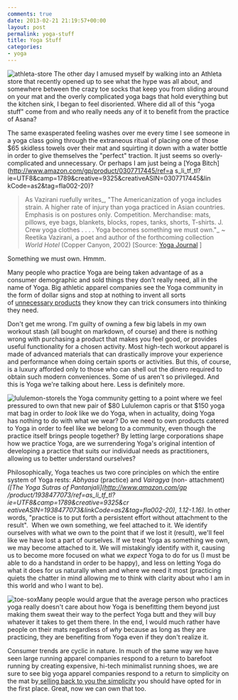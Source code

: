```yaml
---
comments: true
date: 2013-02-21 21:19:57+00:00
layout: post
permalink: yoga-stuff
title: Yoga Stuff
categories:
- yoga
---
```


![athleta-store](http://corinaoffthemat.com/wp-content/uploads/2013/02/athleta-store-300x199.jpeg) The other day I amused myself by walking into an Athleta store that recently opened up to see what the hype was all about, and somewhere between the crazy toe socks that keep you from sliding around on your mat and the overly complicated yoga bags that hold everything but the kitchen sink, I began to feel disoriented. Where did all of this "yoga stuff" come from and who really needs any of it to benefit from the practice of Asana?

The same exasperated feeling washes over me every time I see someone
in a yoga class going through the extraneous ritual of placing one of
those $65 skidless towels over their mat and squirting it down with a
water bottle in order to give themselves the "perfect" traction. It
just seems so overly-complicated and unnecessary. Or perhaps I am just
being a [Yoga Bitch](http://www.amazon.com/gp/product/0307717445/ref=a
s_li_tf_tl?ie=UTF8&camp=1789&creative=9325&creativeASIN=0307717445&lin
kCode=as2&tag=fla002-20)?

>As Vazirani ruefully writes_, "The Americanization of yoga includes strain. A higher rate of injury than yoga practiced in Asian countries. Emphasis is on postures only. Competition. Merchandise: mats, pillows, eye bags, blankets, blocks, ropes, tanks, shorts, T-shirts. J. Crew yoga clothes . . . . Yoga becomes something we must own."_ ~ Reetika Vazirani, a poet and author of the forthcoming collection _World Hotel_ (Copper Canyon, 2002) [Source: [Yoga Journal](http://www.yogajournal.com/lifestyle/672) ]

Something we must own. Hmmm. 

Many people who practice Yoga are being taken advantage of as a
consumer demographic and sold things they don't really need, all in
the name of Yoga. Big athletic apparel companies see the Yoga
community in the form of dollar signs and stop at nothing to invent
all sorts of [unnecessary
products](http://www.youtube.com/watch?v=pQPzDcJ57GQ) they know they
can trick consumers into thinking they need.

Don't get me wrong. I'm guilty of owning a few big labels in my own workout stash (all bought on markdown, of course) and there is nothing wrong with purchasing a product that makes you feel good, or provides useful functionality for a chosen activity. Most high-tech workout apparel is made of advanced materials that can drastically improve your experience and performance when doing certain sports or activities. But this, of course, is a luxury afforded only to those who can shell out the dinero required to obtain such modern conveniences. Some of us aren't so privileged. And this is Yoga we're talking about here. Less is definitely more.

![lululemon-store](http://corinaoffthemat.com/wp-content/uploads/2013/02/lululemon-store-300x225.jpeg)Is the Yoga community getting to a point where we feel pressured to own that new pair of $80 Lululemon capris or that $150 yoga mat bag in order to _look_ like we do Yoga, when in actuality, doing Yoga has nothing to do with what we wear? Do we need to own products catered to Yoga in order to feel like we belong to a community, even though the practice itself brings people together? By letting large corporations shape how we practice Yoga, are we surrendering Yoga's original intention of developing a practice that suits our individual needs as practitioners, allowing us to better understand ourselves?

Philosophically, Yoga teaches us two core principles on which the
entire system of Yoga rests: _Abhyasa_ (practice) and _Vairagya_ (non-
attachment) _([The Yoga Sutras of Pantanjali](http://www.amazon.com/gp
/product/1938477073/ref=as_li_tf_tl?ie=UTF8&camp=1789&creative=9325&cr
eativeASIN=1938477073&linkCode=as2&tag=fla002-20), 1.12-1.16)_. In
other words, "practice is to put forth a persistent effort without
attachment to the result".  When we own something, we feel attached to
it. We identify ourselves with what we own to the point that if we
lost it (result), we'll feel like we have lost a part of ourselves. If
we treat Yoga as something we own, we may become attached to it. We
will mistakingly identify with it, causing us to become more focused
on what we _expect_ Yoga to do for us (I must be able to do a
handstand in order to be happy), and less on letting Yoga do what it
does for us naturally when and where we need it most (practicing
quiets the chatter in mind allowing me to think with clarity about who
I am in this world and who I want to be).

![toe-sox](http://corinaoffthemat.com/wp-content/uploads/2013/02/toe-sox-286x300.jpeg)Many people would argue that the average person who practices yoga really doesn't care about how Yoga is benefitting them beyond just making them sweat their way to the perfect Yoga butt and they will buy whatever it takes to get them there. In the end, I would much rather have people on their mats regardless of _why_ because as long as they are practicing, they are benefiting from Yoga even if they don't realize it.

Consumer trends are cyclic in nature. In much of the same way we have seen large running apparel companies respond to a return to barefoot running by creating expensive, hi-tech minimalist running shoes, we are sure to see big yoga apparel companies respond to a return to simplicity on the mat by[ selling back to you the simplicity](http://shop.lululemon.com/products/clothes-accessories/women-yoga-mats-and-props/The-Un-Mat-390353?cc=10302&skuId=3482978&catId=women-yoga-mats-and-props) you should have opted for in the first place. Great, now we can own that too.
